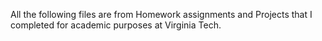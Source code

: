 All the following files are from Homework assignments and Projects that I completed for academic purposes at Virginia Tech.
